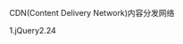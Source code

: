CDN(Content Delivery Network)内容分发网络

1.jQuery2.24
> <script src="https://cdn.bootcss.com/jquery/2.2.4/jquery.min.js"\></script\>

2.bootstrap3.3.7
>	<link rel="stylesheet" href="https://cdn.bootcss.com/bootstrap/3.3.7/css/bootstrap.min.css" \><br>
	<script src="https://cdn.bootcss.com/jquery/2.2.4/jquery.min.js"\></script\><br>
	<script src="https://cdn.bootcss.com/bootstrap/3.3.7/js/bootstrap.min.js"\></script\>

3.Angular 1.6.6
>	<script src="https://cdn.bootcss.com/angular.js/1.6.6/angular.min.js"\></script\>

4.Vue 2.2.2
>	<script src="https://cdn.bootcss.com/vue/2.2.2/vue.min.js"\></script\>

5.Font Awesome 4.7.0
>	<link rel="stylesheet" href="https://cdn.bootcss.com/font-awesome/4.7.0/css/font-awesome.min.css"\>